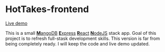 # HotTakes-frontend
  
[Live demo](https://silent-thunder-2402.fly.dev)  

This is a small [**M**angoDB](https://www.mongodb.com/2) [**E**xpress](https://expressjs.com/) [**R**eact](https://reactjs.org/) [**N**odeJS](https://nodejs.org/en/) stack app. Goal of this project is to refresh full-stask development skills. This version is far from being completely ready. I will keep the code and live demo updated.
